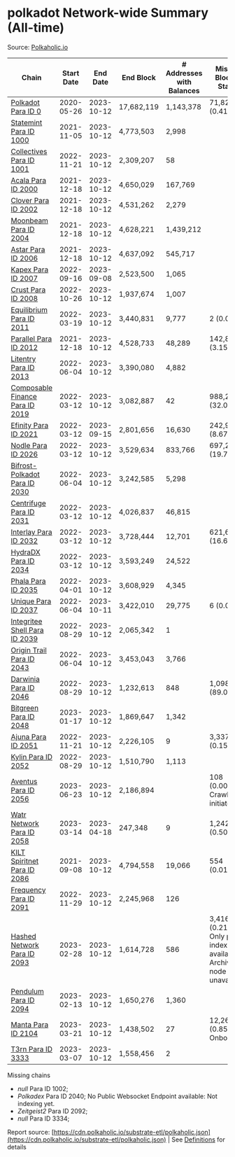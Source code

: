 # polkadot Network-wide Summary (All-time)

Source: [Polkaholic.io](https://polkaholic.io)


| Chain            | Start Date | End Date | End Block | # Addresses with Balances | Missing Blocks / Status |
| ---------------- | ---------- | ---------| --------- | ------------------------- | ----------------------- |
| [Polkadot Para ID 0](/polkadot/0-polkadot) | 2020-05-26 | 2023-10-12 | 17,682,119 |  1,143,378 | 71,827 (0.41%)  |
| [Statemint Para ID 1000](/polkadot/1000-statemint) | 2021-11-05 | 2023-10-12 | 4,773,503 |  2,998 |    |
| [Collectives Para ID 1001](/polkadot/1001-collectives) | 2022-11-21 | 2023-10-12 | 2,309,207 |  58 |    |
| [Acala Para ID 2000](/polkadot/2000-acala) | 2021-12-18 | 2023-10-12 | 4,650,029 |  167,769 |    |
| [Clover Para ID 2002](/polkadot/2002-clover) | 2021-12-18 | 2023-10-12 | 4,531,262 |  2,279 |    |
| [Moonbeam Para ID 2004](/polkadot/2004-moonbeam) | 2021-12-18 | 2023-10-12 | 4,628,221 |  1,439,212 |    |
| [Astar Para ID 2006](/polkadot/2006-astar) | 2021-12-18 | 2023-10-12 | 4,637,092 |  545,717 |    |
| [Kapex Para ID 2007](/polkadot/2007-kapex) | 2022-09-16 | 2023-09-08 | 2,523,500 |  1,065 |    |
| [Crust Para ID 2008](/polkadot/2008-crust) | 2022-10-26 | 2023-10-12 | 1,937,674 |  1,007 |    |
| [Equilibrium Para ID 2011](/polkadot/2011-equilibrium) | 2022-03-19 | 2023-10-12 | 3,440,831 |  9,777 | 2 (0.00%)  |
| [Parallel Para ID 2012](/polkadot/2012-parallel) | 2021-12-18 | 2023-10-12 | 4,528,733 |  48,289 | 142,803 (3.15%)  |
| [Litentry Para ID 2013](/polkadot/2013-litentry) | 2022-06-04 | 2023-10-12 | 3,390,080 |  4,882 |    |
| [Composable Finance Para ID 2019](/polkadot/2019-composable) | 2022-03-12 | 2023-10-12 | 3,082,887 |  42 | 988,228 (32.06%)  |
| [Efinity Para ID 2021](/polkadot/2021-efinity) | 2022-03-12 | 2023-09-15 | 2,801,656 |  16,630 | 242,949 (8.67%)  |
| [Nodle Para ID 2026](/polkadot/2026-nodle) | 2022-03-12 | 2023-10-12 | 3,529,634 |  833,766 | 697,249 (19.75%)  |
| [Bifrost-Polkadot Para ID 2030](/polkadot/2030-bifrost-dot) | 2022-06-04 | 2023-10-12 | 3,242,585 |  5,298 |    |
| [Centrifuge Para ID 2031](/polkadot/2031-centrifuge) | 2022-03-12 | 2023-10-12 | 4,026,837 |  46,815 |    |
| [Interlay Para ID 2032](/polkadot/2032-interlay) | 2022-03-12 | 2023-10-12 | 3,728,444 |  12,701 | 621,626 (16.67%)  |
| [HydraDX Para ID 2034](/polkadot/2034-hydradx) | 2022-03-12 | 2023-10-12 | 3,593,249 |  24,522 |    |
| [Phala Para ID 2035](/polkadot/2035-phala) | 2022-04-01 | 2023-10-12 | 3,608,929 |  4,345 |    |
| [Unique Para ID 2037](/polkadot/2037-unique) | 2022-06-04 | 2023-10-11 | 3,422,010 |  29,775 | 6 (0.00%)  |
| [Integritee Shell Para ID 2039](/polkadot/2039-integritee-shell) | 2022-08-29 | 2023-10-12 | 2,065,342 |  1 |    |
| [Origin Trail Para ID 2043](/polkadot/2043-origintrail) | 2022-06-04 | 2023-10-12 | 3,453,043 |  3,766 |    |
| [Darwinia Para ID 2046](/polkadot/2046-darwinia) | 2022-08-29 | 2023-10-12 | 1,232,613 |  848 | 1,098,047 (89.08%)  |
| [Bitgreen Para ID 2048](/polkadot/2048-bitgreen) | 2023-01-17 | 2023-10-12 | 1,869,647 |  1,342 |    |
| [Ajuna Para ID 2051](/polkadot/2051-ajuna) | 2022-11-21 | 2023-10-12 | 2,226,105 |  9 | 3,337 (0.15%)  |
| [Kylin Para ID 2052](/polkadot/2052-kylin) | 2022-08-29 | 2023-10-12 | 1,510,790 |  1,113 |    |
| [Aventus Para ID 2056](/polkadot/2056-aventus) | 2023-06-23 | 2023-10-12 | 2,186,894 |   | 108 (0.00%) Crawling initiated |
| [Watr Network Para ID 2058](/polkadot/2058-watr) | 2023-03-14 | 2023-04-18 | 247,348 |  9 | 1,242 (0.50%)  |
| [KILT Spiritnet Para ID 2086](/polkadot/2086-kilt) | 2021-09-08 | 2023-10-12 | 4,794,558 |  19,066 | 554 (0.01%)  |
| [Frequency Para ID 2091](/polkadot/2091-frequency) | 2022-11-29 | 2023-10-12 | 2,245,968 |  126 |    |
| [Hashed Network Para ID 2093](/polkadot/2093-hashed) | 2023-02-28 | 2023-10-12 | 1,614,728 |  586 | 3,416 (0.21%) Only partial index available: Archive node unavailable |
| [Pendulum Para ID 2094](/polkadot/2094-pendulum) | 2023-02-13 | 2023-10-12 | 1,650,276 |  1,360 |    |
| [Manta Para ID 2104](/polkadot/2104-manta) | 2023-03-21 | 2023-10-12 | 1,438,502 |  27 | 12,262 (0.85%) Onboarding |
| [T3rn Para ID 3333](/polkadot/3333-t3rn) | 2023-03-07 | 2023-10-12 | 1,558,456 |  2 |    |

Missing chains


* *null* Para ID 1002; 
* *Polkadex* Para ID 2040; No Public Websocket Endpoint available: Not indexing yet.
* *Zeitgeist2* Para ID 2092; 
* *null* Para ID 3334; 

Report source: [https://cdn.polkaholic.io/substrate-etl/polkaholic.json](https://cdn.polkaholic.io/substrate-etl/polkaholic.json) | See [Definitions](/DEFINITIONS.md) for details
